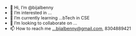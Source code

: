 - 👋 Hi, I’m @bijalbenny
- 👀 I’m interested in ...
- 🌱 I’m currently learning ...bTech in CSE
- 💞️ I’m looking to collaborate on ...
- 📫 How to reach me ...bijalbenny@gmail.com, 8304889421

<!---
bijalbenny/bijalbenny is a ✨ special ✨ repository because its `README.md` (this file) appears on your GitHub profile.
You can click the Preview link to take a look at your changes.
--->
